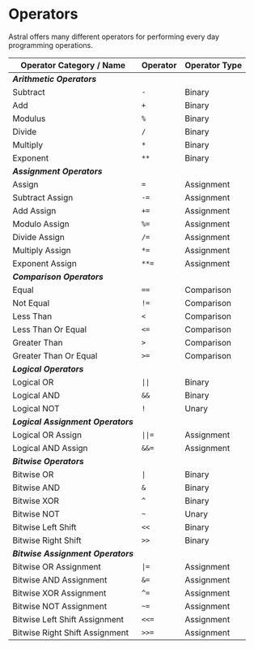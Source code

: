 # Operators

Astral offers many different operators for performing every day programming operations.

| **Operator Category / Name** | **Operator** | **Operator Type** |
| ------------ | -------- | --------------- |
| ***Arithmetic Operators*** | | |
| Subtract | `-` | Binary |
| Add | `+` | Binary |
| Modulus | `%` | Binary |
| Divide  | `/` | Binary |
| Multiply | `*` | Binary |
| Exponent | `**` | Binary |
| ***Assignment Operators*** | | |
| Assign | `=` | Assignment |
| Subtract Assign | `-=` | Assignment |
| Add Assign | `+=` | Assignment |
| Modulo Assign | `%=` | Assignment |
| Divide Assign | `/=` | Assignment |
| Multiply Assign | `*=` | Assignment |
| Exponent Assign | `**=` | Assignment |
| ***Comparison Operators*** | | |
| Equal | `==` | Comparison |
| Not Equal | `!=` | Comparison |
| Less Than | `<` | Comparison |
| Less Than Or Equal | `<=` | Comparison |
| Greater Than | `>` | Comparison |
| Greater Than Or Equal | `>=` | Comparison |
| ***Logical Operators*** | | |
| Logical OR | `\|\|`  | Binary |
| Logical AND | `&&` | Binary |
| Logical NOT | `!` | Unary |
| ***Logical Assignment Operators*** | | |
| Logical OR Assign | `\|\|=`  | Assignment |
| Logical AND Assign | `&&=` | Assignment |
| ***Bitwise Operators*** | | |
| Bitwise OR | `\|`  | Binary |
| Bitwise AND | `&` | Binary |
| Bitwise XOR | `^` | Binary |
| Bitwise NOT | `~` | Unary |
| Bitwise Left Shift | `<<` | Binary |
| Bitwise Right Shift | `>>` | Binary |
| ***Bitwise Assignment Operators*** | | |
| Bitwise OR Assignment | `\|=` | Assignment |
| Bitwise AND Assignment | `&=` | Assignment |
| Bitwise XOR Assignment | `^=` | Assignment |
| Bitwise NOT Assignment | `~=` | Assignment |
| Bitwise Left Shift Assignment | `<<=` | Assignment |
| Bitwise Right Shift Assignment | `>>=` | Assignment |